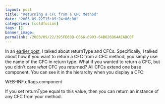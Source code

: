```yaml
---
layout: post
title: "Returning a CFC from a CFC Method"
date: "2003-09-22T15:09:24+06:00"
categories: [coldfusion]
tags: []
banner_image: 
permalink: /2003/09/22/395FE60B-C066-6993-64B626964AEABC0F
---
```


In an <a href="http://www.camdenfamily.com/morpheus/blog/index.cfm?mode=entry&entry=31">earlier post</a>, I talked about returnType and CFCs. Specifically, I talked about how if you want to return a CFC from a CFC method, you simply use the name of the CFC in return type. What if you wanted to return a CFC, but you didn't care <i>what</i> CFC you returned? All CFCs extend one base component. You can see it in the hierarchy when you display a CFC: 

WEB-INF.cftags.component

If you set returnType equal to this value, then you can return an instance of any CFC from your method.